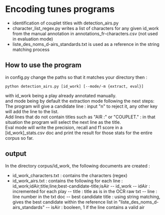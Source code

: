 # Encoding tunes programs 

- identification of couplet titles with detection_airs.py
- character_list_regex.py writes a list of characters for any given id_work from the manual annotation in annotations_fr-characters.csv (not used in evaluation mode)
- liste_des_noms_d-airs_standards.txt is used as a reference in the string matching process 

## How to use the program

in config.py change the paths so that it matches your directory
then : 

```python detection_airs.py [id_work] [--mode/-m {extract, eval}]```

with id_work being a play already annotated manually. <br> 
and mode being by default the extraction mode following the next steps: <br>
The program will give a candidate line : input "n" to reject it, any other key will add the line to the list. <br>
Add lines that do not contain titles such as "AIR :" or "COUPLET." : in that situation the program will select the next line as the title. <br>
Eval mode will write the precision, recall and f1 score in a [id_work]_stats.csv doc and print the result for those stats for the entire corpus so far. 

## output

In the directory corpus/id_work, the following documents are created :
- id_work_characters.txt : contains the characters (regex)
- id_work_airs.txt : contains the following for each line : id_work;idAir;title;line;best-candidate-title;isAir
        -- id_work 
        -- idAir : incremented for each play 
        -- title : title as is in the OCR raw txt
        -- line : line number in the txt doc
        -- best candidate title : using string matching, gives the best candidate within the reference list in "liste_des_noms_d-airs_standards"
        -- isAir : booleen, 1 if the line contains a valid air



